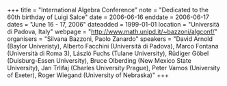+++
title = "International Algebra Conference"
note = "Dedicated to the 60th birthday of Luigi Salce"
date = 2006-06-16
enddate = 2006-06-17
dates = "June 16 - 17, 2006"
dateadded = 1999-01-01
location = "Università di Padova, Italy"
webpage = "http://www.math.unipd.it/~bazzoni/algconf/"
organisers = "Silvana Bazzoni, Paolo Zanardo"
speakers = "David Arnold (Baylor Univeristy), Alberto Facchini (Università di Padova), Marco Fontana (Università di Roma 3), László Fuchs (Tulane University), Rüdiger Göbel (Duisburg-Essen University), Bruce Olberding (New Mexico State University), Jan Trlifaj (Charles University Prague), Peter Vamos (University of Exeter), Roger Wiegand (University of Nebraska)"
+++
